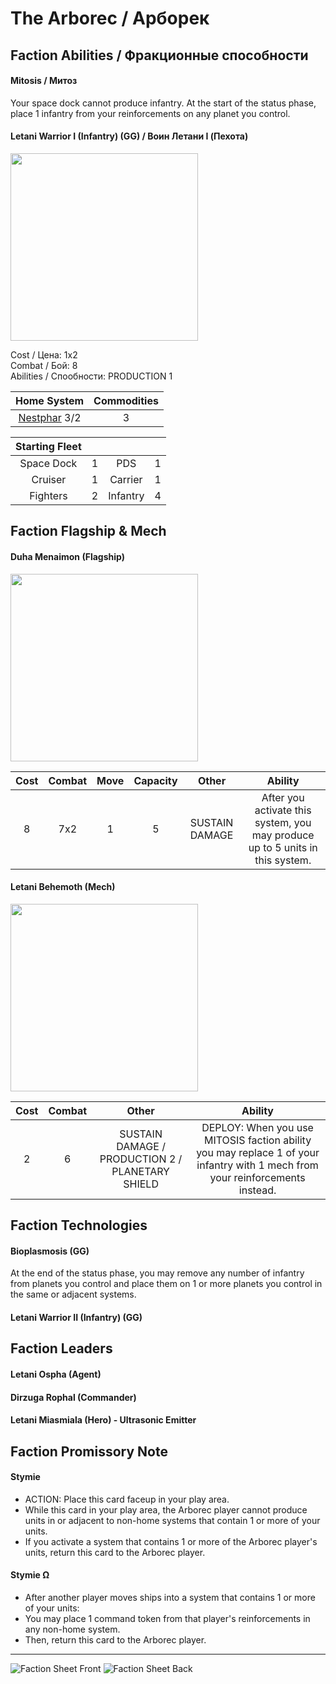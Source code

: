 # The Arborec / Арборек

## Faction Abilities / Фракционные способности
#### Mitosis / Митоз
Your space dock cannot produce infantry. At the start of the status phase, place 1 infantry from your reinforcements on any planet you control.
#### Letani Warrior I (Infantry) (GG) / Воин Летани I (Пехота)

<img src="https://user-images.githubusercontent.com/88241831/173884457-b2a67ca5-9a55-4665-904c-a5a16269174f.png" width=300>

Cost / Цена: 1x2  
Combat / Бой: 8  
Abilities / Спообности: PRODUCTION 1

| Home System | Commodities |
|:---:|:---:|
| [Nestphar](../planets/nestphar.jpg) 3/2 | 3 |

| Starting Fleet | | | |
|:--:|:--:|:--:|:--:| 
| Space Dock | 1 | PDS | 1 |
| Cruiser | 1 | Carrier | 1 |
| Fighters | 2 | Infantry | 4 |

## Faction Flagship & Mech
#### Duha Menaimon (Flagship)

<img src="https://user-images.githubusercontent.com/88241831/174039375-c96eb301-f328-44a9-bfd0-093058b52552.png" width=300>

| Cost | Combat | Move | Capacity | Other | Ability |
|:---:|:---:|:---:|:---:|:---:|:---:|
| 8 | 7x2 | 1 | 5 | SUSTAIN DAMAGE | After you activate this system, you may produce up to 5 units in this system.
#### Letani Behemoth (Mech)

<img src="https://user-images.githubusercontent.com/88241831/174039508-639ed9d5-9937-400e-9a66-717c92da61cc.png" width=300>

| Cost | Combat | Other | Ability |
|:---:|:---:|:---:|:---:|
| 2 | 6 | SUSTAIN DAMAGE / PRODUCTION 2 / PLANETARY SHIELD | DEPLOY: When you use MITOSIS faction ability you may replace 1 of your infantry with 1 mech from your reinforcements instead. |

## Faction Technologies

#### Bioplasmosis (GG)

At the end of the status phase, you may remove any number of infantry from planets you control and place them on 1 or more planets you control in the same or adjacent systems.

#### Letani Warrior II (Infantry) (GG)

## Faction Leaders

#### Letani Ospha (Agent)

#### Dirzuga Rophal (Commander)

#### Letani Miasmiala (Hero) - Ultrasonic Emitter

## Faction Promissory Note

#### Stymie 

* ACTION: Place this card faceup in your play area.
* While this card in your play area, the Arborec player cannot produce units in or adjacent to non-home systems that contain 1 or more of your units.
* If you activate a system that contains 1 or more of the Arborec player's units, return this card to the Arborec player.

#### Stymie Ω

* After another player moves ships into a system that contains 1 or more of your units:
* You may place 1 command token from that player's reinforcements in any non-home system.
* Then, return this card to the Arborec player.

---
![Faction Sheet Front](https://drive.google.com/uc?export=view&id=1IumWHlKaQJyiwwtXJXipVgDn-4Ec6aFv)
![Faction Sheet Back](https://drive.google.com/uc?export=view&id=1MJKUIvTrhKZPKPTCuVJaC9cD56Et2vGW)
